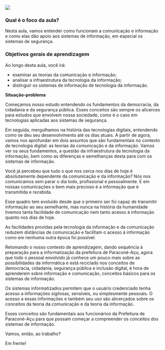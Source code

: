 [![](https://ampli-images.s3.amazonaws.com/production/286f27d5-7904-4b1d-8600-48671d61a991/original)](https://ampli-images.s3.amazonaws.com/production/286f27d5-7904-4b1d-8600-48671d61a991/original)

### **Qual é o foco da aula?**

Nesta aula, vamos entender como funcionam a comunicação e informação e como elas dão apoio aos sistemas de informação, em especial os sistemas de segurança.

### **Objetivos gerais de aprendizagem**

Ao longo desta aula, você irá:

- examinar as teorias da comunicação e informação;
- analisar a infraestrutura da tecnologia da informação;
- distinguir os sistemas de informação de tecnologia da informação.

**Situação-problema**

Começamos nosso estudo entendendo os fundamentos da democracia, da cidadania e da segurança pública. Esses conceitos são sempre os alicerces para estudos que envolvem nossa sociedade, como é o caso em tecnologias aplicadas aos sistemas de segurança.

Em seguida, mergulhamos na história das tecnologias digitais, entendendo como se deu seu desenvolvimento até os dias atuais. A partir de agora, vamos nos aprofundar em dois assuntos que são fundamentais no contexto de tecnologia digital: as teorias da comunicação e da informação. Vamos ver os seus fundamentos, a questão da infraestrutura da tecnologia da informação, bem como as diferenças e semelhanças desta para com os sistemas de informação.

Você já percebeu que tudo o que nos cerca nos dias de hoje é absolutamente dependente da comunicação e da informação? Nós nos comunicamos sem parar o dia todo, profissional e pessoalmente. E em nossas comunicações o bem mais precioso é a informação que é transmitida e recebida.

Esse quadro tem evoluído desde que o primeiro ser foi capaz de transmitir informação ao seu semelhante, mas nunca na história da humanidade tivemos tanta facilidade de comunicação nem tanto acesso à informação quanto nos dias de hoje.

As facilidades providas pela tecnologia da informação e da comunicação reduzem distâncias de comunicação e facilitam o acesso à informação como em nenhuma outra época foi possível.

Retomando o nosso contexto de aprendizagem, dando sequência à preparação para a informatização da prefeitura de Paraconé-Açu, agora que todo o pessoal envolvido já conhece um pouco mais sobre as possibilidades da informática e está reciclado nos conceitos de democracia, cidadania, segurança pública e inclusão digital, é hora de aprenderem sobre informação e comunicação, conceitos básicos para os sistemas de informação.

Os sistemas informatizados permitem que o usuário credenciado tenha acesso a informações sigilosas, sensíveis, ou simplesmente pessoais. O acesso a essas informações e também seu uso são alicerçados sobre os conceitos da teoria da comunicação e da teoria da informação.

Esses conceitos são fundamentais aos funcionários da Prefeitura de Paraconé-Açu para que possam começar a compreender os conceitos dos sistemas de informação.

Vamos, então, ao trabalho?

Em frente!
